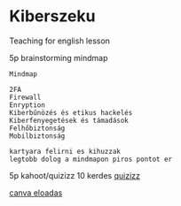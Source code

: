 # Kiberszeku
Teaching for english lesson

5p brainstorming mindmap
    
    Mindmap
    
    2FA
    Firewall
    Enryption
    Kiberbűnözés és etikus hackelés
    Kiberfenyegetések és támadások
    Felhőbiztonság
    Mobilbiztonság
    
    kartyara felirni es kihuzzak
    legtobb dolog a mindmapon piros pontot er




5p kahoot/quizizz
    10 kerdes
    [quizizz]()
    

  

[canva eloadas](https://www.canva.com/design/DAGcQjaJ7lw/0eK5WiM-4qqXGG-sa4-Wfw/edit?utm_content=DAGcQjaJ7lw&utm_campaign=designshare&utm_medium=link2&utm_source=sharebutton)
